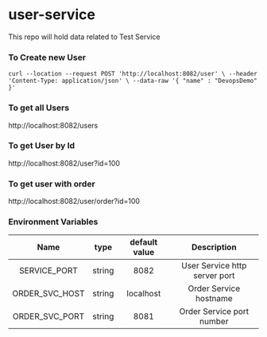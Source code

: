 # user-service
This repo will hold data related to Test Service

### To Create new User
`curl --location --request POST 'http://localhost:8082/user' \
--header 'Content-Type: application/json' \
--data-raw '{
    "name" : "DevopsDemo"
}'`

### To get all Users
http://localhost:8082/users


### To get User by Id
http://localhost:8082/user?id=100

### To get user with order
http://localhost:8082/user/order?id=100


### Environment Variables
| Name | type | default value   | Description |
| :---: | :---:  | :---: | :---: |
| SERVICE_PORT | string | 8082 |  User Service http server port |
| ORDER_SVC_HOST | string | localhost | Order Service hostname |
| ORDER_SVC_PORT | string | 8081   | Order Service port number |
